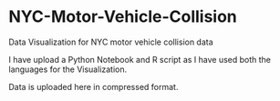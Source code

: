 # NYC-Motor-Vehicle-Collision
Data Visualization for NYC motor vehicle collision data

I have upload a Python Notebook and R script as I have used both the languages for the Visualization. 

Data is uploaded here in compressed format.
